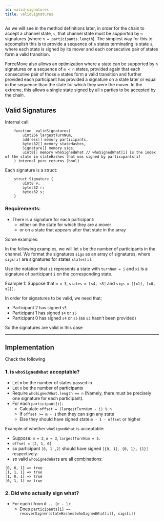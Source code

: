 ```yaml
---
id: valid-signatures
title: validSignatures
---
```


As we will see in the method definitions later, in order for the chain to accept a channel state, `s`, that channel state must be _supported_ by `n` signatures (where `n = participants.length`).
The simplest way for this to accomplish this is to provide a sequence of `n` states terminating is state `s`, where each state is signed by its mover and each consecutive pair of states form a valid transition.

ForceMove also allows an optimization where a state can be supported by `n` signatures on a sequence of `m < n` states, provided again that each consecutive pair of those `m` states form a valid transition and further provided each participant has provided a signature on a state later or equal in the sequence than the state for which they were the mover.
In the extreme, this allows a single state signed by all `n` parties to be accepted by the chain.

## Valid Signatures

Internal call

```solidity
    function _validSignatures(
        uint256 largestTurnNum,
        address[] memory participants,
        bytes32[] memory stateHashes,
        Signature[] memory sigs,
        uint8[] memory whoSignedWhat // whoSignedWhat[i] is the index of the state in stateHashes that was signed by participants[i]
    ) internal pure returns (bool)
```

Each signature is a struct:

```solidity
    struct Signature {
        uint8 v;
        bytes32 r;
        bytes32 s;
    }
```

### Requirements:

- There is a signature for each participant:
  - either on the state for which they are a mover
  - or on a state that appears after that state in the array

Some examples:

In the following examples, we will let `n` be the number of participants in the channel.
We format the signatures `sigs` as an array of signatures, where `sigs[i]` are signatures for states `states[i]`.

Use the notation that `si` represents a state with `turnNum = i` and `xi` is a signature of participant `i` on the corresponding state.

Example 1: Suppose that `n = 3`, `states = [s4, s5]` and `sigs = [[x1], [x0, x2]]`.

In order for signatures to be valid, we need that:

- Participant 2 has signed `s5`
- Participant 1 has signed `s4` or `s5`
- Participant 0 has signed `s4` or `s5` (as `s3` hasn't been provided)

So the signatures are valid in this case

---

## Implementation

Check the following

### 1. is `whoSignedWhat` acceptable?

- Let `m` be the number of states passed in
- Let `n` be the number of participants
- Require `whoSignedWhat.length == n` (Namely, there must be precisely one signature for each participant).
- For each `participant[i]`:
  - Calculate `offset = (largestTurnNum - i) % n`
  - If `offset >= m - 1` then they can sign any state
  - Else they should have signed state `m - 1 - offset` or higher

Example of whether `whoSignedWhat` is acceptable:

- Suppose: `m = 2`, `n = 3`, `largestTurnNum = 5`.
- `offset = [2, 1, 0]`
- so participant `[0, 1 ,2]` should have signed `[{0, 1}, {0, 1}, {1}]` respectively.
- so valid `whoSignedWhat`s are all combinations:

```
[0, 0, 1] => true
[1, 1, 1] => true
[1, 0, 1] => true
[0, 1, 1] => true
```

### 2. Did who actually sign what?

- For each i from `0 .. (n - 1)`:
  - Does `participants[i] == recoverSigner(stateHashes[whoSignedWhat[i]], sigs[i])`
